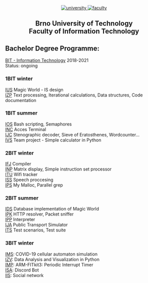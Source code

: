 <div align="center">
	<a href="https://www.vutbr.cz/en/" target="_blank">
		<img src="https://img.shields.io/badge/university-Brno%20University%20of%20Technology-e4002b.svg" alt="university">
	</a>
	<a href="http://www.fit.vutbr.cz/.en" target="_blank">
		<img src="https://img.shields.io/badge/faculty-Faculty%20of%20Information%20Technology-00a9e0.svg" alt="faculty">
	</a>
</div>

<h2 align="center">
	Brno University of Technology<br>Faculty of Information Technology
</h2>

## Bachelor Degree Programme:
[BIT - Information Technology](https://www.fit.vut.cz/study/field/1/) 2018-2021 </br>
Status: ongoing 

### 1BIT winter
[IUS](https://github.com/MisoKov/vutbr-fit-bit/tree/main/1BIT/winter/IUS) Magic World - IS design</br>
[IZP](https://github.com/MisoKov/vutbr-fit-bit/tree/main/1BIT/winter/IZP) Text processing, Iterational calculations, Data structures, Code documentation </br>

### 1BIT summer
[IOS](https://github.com/MisoKov/vutbr-fit-bit/tree/main/1BIT/summer/IOS) Bash scripting, Semaphores </br>
[INC](https://github.com/MisoKov/vutbr-fit-bit/tree/main/1BIT/summer/INC) Acces Terminal </br>
[IJC](https://github.com/MisoKov/vutbr-fit-bit/tree/main/1BIT/summer/IJC) Stenographic decoder, Sieve of Eratosthenes, Wordcounter...</br>
[IVS](https://github.com/MisoKov/vutbr-fit-bit/tree/main/1BIT/summer/IVS) Team project - Simple calculator in Python </br>

### 2BIT winter
[IFJ](https://github.com/ProsteMato/IFJ-Team-Kakashi) Compiler </br>
[INP](https://github.com/MisoKov/vutbr-fit-bit/tree/main/2BIT/winter/INP) Matrix display, Simple instruction set processor</br>
[ITU](https://github.com/MisoKov/vutbr-fit-bit/tree/main/2BIT/winter/ITU) Wifi tracker</br>
[ISS](https://github.com/MisoKov/vutbr-fit-bit/tree/main/2BIT/winter/ISS) Speech proccesing </br>
[IPS](https://github.com/MisoKov/vutbr-fit-bit/tree/main/2BIT/winter/IPS) My Malloc, Parallel grep </br>

### 2BIT summer
[IDS](https://github.com/MisoKov/vutbr-fit-bit/tree/main/2BIT/summer/IDS) Database implementation of Magic World </br>
[IPK](https://github.com/MisoKov/vutbr-fit-bit/tree/main/2BIT/summer/IPK) HTTP resolver, Packet sniffer </br>
[IPP](https://github.com/MisoKov/vutbr-fit-bit/tree/main/2BIT/summer/IPP) Interpreter </br>
[IJA](https://github.com/ProsteMato/IJA/tree/master/traffic-simulator) Public Transport Simulator </br>
[ITS](https://github.com/MisoKov/vutbr-fit-bit/tree/main/2BIT/summer/ITS) Test scenarios, Test suite </br>

### 3BIT winter
[IMS](https://github.com/MisoKov/vutbr-fit-bit/tree/main/3BIT/IMS): COVID-19 cellular automaton simulation </br>
[IZV](https://github.com/MisoKov/vutbr-fit-bit/tree/main/3BIT/IZV): Data Analysis and Visualization in Python </br>
[IMP](https://github.com/MisoKov/vutbr-fit-bit/tree/main/3BIT/IMP): ARM-FITkit3: Periodic Interrupt Timer </br>
[ISA](https://github.com/MisoKov/vutbr-fit-bit/tree/main/3BIT/ISA): Discord Bot </br>
[IIS](): Social network
